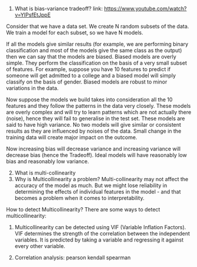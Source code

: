1. What is bias-variance tradeoff?
link: https://www.youtube.com/watch?v=YIPsfEtJppE

Consider that we have a data set. We create N random subsets of the data. We train a model for each subset, so we have N models. 

If all the models give similar results (for example, we are performing binary classification and most of the models give the same class as the output) then we can say that the models are biased. Biased models are overly simple. They perform the classification on the basis of a very small subset of features. For example, suppose you have 10 features to predict if someone will get admitted to a college and a biased model will simply classify on the basis of gender. Biased models are robust to minor variations in the data.


Now suppose the models we build takes into consideration all the 10 features and they follow the patterns in the data very closely. These models are overly complex and will try to learn patterns which are not actually there (noise), hence they will fail to generalise in the test set. These models are said to have high variance. No two models will give similar or consistent results as they are influenced by noises of the data. Small change in the training data will create major impact on the outcome. 


Now increasing bias will decrease variance and increasing variance will decrease bias (hence the Tradeoff). Ideal models will have reasonably low bias and reasonably low variance. 

2. What is multi-collinearity
2. Why is Multicollinearity a problem?
Multi-collinearity may not affect the accuracy of the model as much. But we might lose reliability in determining the effects of individual features in the model - and that becomes a problem when it comes to interpretability. 

How to detect Multicollinearity?
There are some ways to detect multicollinearity:
1. Multicollinearity can be detected using VIF (Variable Inflation Factors).  VIF determines the strength of the correlation between the independent variables. It is predicted by taking a variable and regressing it against every other variable.

2. Correlation analysis:
pearson
kendall
spearman





